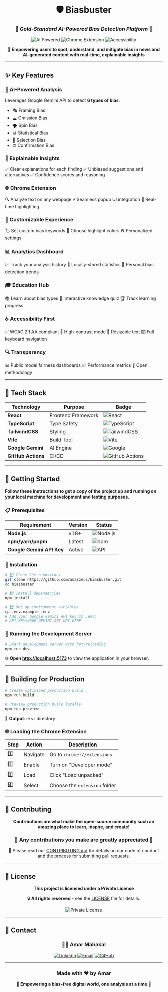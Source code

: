 <div align="center">

# 🛡️ Biasbuster

### 🚀 *Gold-Standard AI-Powered Bias Detection Platform* 🚀

<p align="center">
  <img src="https://img.shields.io/badge/AI-Powered-blue?style=for-the-badge&logo=openai" alt="AI Powered">
  <img src="https://img.shields.io/badge/Chrome-Extension-green?style=for-the-badge&logo=googlechrome" alt="Chrome Extension">
  <img src="https://img.shields.io/badge/Accessibility-WCAG%202.1%20AA-purple?style=for-the-badge" alt="Accessibility">
</p>

**🎯 Empowering users to spot, understand, and mitigate bias in news and AI-generated content with real-time, explainable insights**

</div>

---

## ✨ Key Features

### 🤖 **AI-Powered Analysis**
Leverages Google Gemini API to detect **6 types of bias**:
- 🎭 Framing Bias
- 🕳️ Omission Bias
- 🌪️ Spin Bias
- 📊 Statistical Bias
- 🎯 Selection Bias
- ⚖️ Confirmation Bias

### 📝 **Explainable Insights**
✅ Clear explanations for each finding
✅ Unbiased suggestions and alternatives
✅ Confidence scores and reasoning

### 🌐 **Chrome Extension**
🔍 Analyze text on any webpage
⚡ Seamless popup UI integration
🎨 Real-time highlighting

### 🎨 **Customizable Experience**
🏷️ Set custom bias keywords
🌈 Choose highlight colors
⚙️ Personalized settings

### 📊 **Analytics Dashboard**
📈 Track your analysis history
💾 Locally-stored statistics
🎯 Personal bias detection trends

### 🎓 **Education Hub**
📚 Learn about bias types
🧠 Interactive knowledge quiz
🏆 Track learning progress

### ♿ **Accessibility First**
✅ WCAG 2.1 AA compliant
🔆 High-contrast mode
📏 Resizable text
⌨️ Full keyboard navigation

### 🔍 **Transparency**
📊 Public model fairness dashboards
📈 Performance metrics
🔬 Open methodology

---

## 🚀 Tech Stack

<div align="center">

| Technology | Purpose | Badge |
|------------|---------|-------|
| **React** | Frontend Framework | ![React](https://img.shields.io/badge/React-20232A?style=for-the-badge&logo=react&logoColor=61DAFB) |
| **TypeScript** | Type Safety | ![TypeScript](https://img.shields.io/badge/TypeScript-007ACC?style=for-the-badge&logo=typescript&logoColor=white) |
| **TailwindCSS** | Styling | ![TailwindCSS](https://img.shields.io/badge/Tailwind_CSS-38B2AC?style=for-the-badge&logo=tailwind-css&logoColor=white) |
| **Vite** | Build Tool | ![Vite](https://img.shields.io/badge/Vite-B73BFE?style=for-the-badge&logo=vite&logoColor=FFD62E) |
| **Google Gemini** | AI Engine | ![Google](https://img.shields.io/badge/Google_Gemini-4285F4?style=for-the-badge&logo=google&logoColor=white) |
| **GitHub Actions** | CI/CD | ![GitHub Actions](https://img.shields.io/badge/GitHub_Actions-2088FF?style=for-the-badge&logo=github-actions&logoColor=white) |

</div>

---

## 🏁 Getting Started

**Follow these instructions to get a copy of the project up and running on your local machine for development and testing purposes.**

### 📋 Prerequisites

<div align="center">

| Requirement | Version | Status |
|-------------|---------|--------|
| **Node.js** | v18+ | ![Node.js](https://img.shields.io/badge/Node.js-43853D?style=flat-square&logo=node.js&logoColor=white) |
| **npm/yarn/pnpm** | Latest | ![npm](https://img.shields.io/badge/npm-CB3837?style=flat-square&logo=npm&logoColor=white) |
| **Google Gemini API Key** | Active | ![API](https://img.shields.io/badge/API-Key-orange?style=flat-square) |

</div>

### 🔧 Installation

```bash
# 1️⃣ Clone the repository
git clone https://github.com/amarzeus/biasbuster.git
cd biasbuster

# 2️⃣ Install dependencies
npm install

# 3️⃣ Set up environment variables
cp .env.example .env
# Add your Google Gemini API key to .env:
# API_KEY=YOUR_GEMINI_API_KEY_HERE
```

### 🚀 Running the Development Server

```bash
# Start development server with hot-reloading
npm run dev
```

🌐 **Open [http://localhost:5173](http://localhost:5173)** to view the application in your browser.

---

## 🔧 Building for Production

```bash
# Create optimized production build
npm run build

# Preview production build locally
npm run preview
```

📁 **Output**: `dist` directory

### 🌐 Loading the Chrome Extension

<div align="center">

| Step | Action | Description |
|------|--------|-------------|
| 1️⃣ | Navigate | Go to `chrome://extensions` |
| 2️⃣ | Enable | Turn on "Developer mode" |
| 3️⃣ | Load | Click "Load unpacked" |
| 4️⃣ | Select | Choose the `extension` folder |

</div>

---

## 🤝 Contributing

<div align="center">

**Contributions are what make the open-source community such an amazing place to learn, inspire, and create!**

### 🌟 **Any contributions you make are greatly appreciated** 🌟

📖 Please read our [CONTRIBUTING.md](CONTRIBUTING.md) for details on our code of conduct and the process for submitting pull requests.

</div>

---

## 📜 License

<div align="center">

**This project is licensed under a Private License**

🔒 **All rights reserved** - see the [LICENSE](LICENSE) file for details.

<img src="https://img.shields.io/badge/License-Private-red?style=for-the-badge" alt="Private License">

</div>

---

## 📧 Contact

<div align="center">

### 👨‍💻 **Amar Mahakal**

[![LinkedIn](https://img.shields.io/badge/LinkedIn-0077B5?style=for-the-badge&logo=linkedin&logoColor=white)](https://www.linkedin.com/in/amarmahakal/)
[![Email](https://img.shields.io/badge/Email-D14836?style=for-the-badge&logo=gmail&logoColor=white)](mailto:amarmahakal92@gmail.com)
[![GitHub](https://img.shields.io/badge/GitHub-100000?style=for-the-badge&logo=github&logoColor=white)](https://github.com/amarzeus/biasbuster)

</div>

---

<div align="center">

### Made with ❤️ by Amar

**🚀 Empowering a bias-free digital world, one analysis at a time 🚀**

</div>
